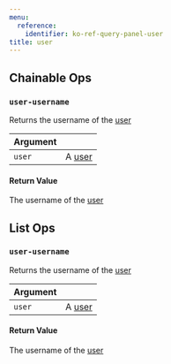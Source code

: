```yaml
---
menu:
  reference:
    identifier: ko-ref-query-panel-user
title: user
---
```


## Chainable Ops
<h3 id="user-username"><code>user-username</code></h3>

Returns the username of the [user](user.md)

| Argument |  |
| :--- | :--- |
| `user` | A [user](user.md) |

#### Return Value
The username of the [user](user.md)


## List Ops
<h3 id="user-username"><code>user-username</code></h3>

Returns the username of the [user](user.md)

| Argument |  |
| :--- | :--- |
| `user` | A [user](user.md) |

#### Return Value
The username of the [user](user.md)